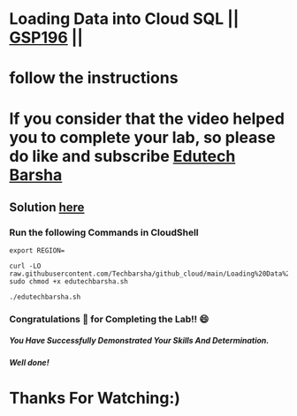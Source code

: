 # Loading Data into Cloud SQL || [GSP196](https://www.cloudskillsboost.google/focuses/1157?parent=catalog) ||

# follow the instructions

# If you consider that the video helped you to complete your lab, so please do like and subscribe [Edutech Barsha](https://www.youtube.com/@edutechbarsha)

## Solution [here](https://youtu.be/xREEyBh2OeE)

### Run the following Commands in CloudShell
```
export REGION=
```
```
curl -LO raw.githubusercontent.com/Techbarsha/github_cloud/main/Loading%20Data%20into%20Cloud%20SQL/edutechbarsha.sh
sudo chmod +x edutechbarsha.sh

./edutechbarsha.sh
```

### Congratulations 🎉 for Completing the Lab!! 😄

##### *You Have Successfully Demonstrated Your Skills And Determination.*

#### *Well done!*

# Thanks For Watching:)
